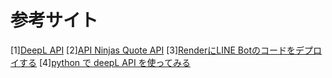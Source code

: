 # 参考サイト
[1][DeepL API](https://www.deepl.com/ja/pro-api?cta=header-pro-api/)
[2][API Ninjas Quote API](https://api-ninjas.com/api/quotes)
[3][RenderにLINE Botのコードをデプロイする](https://zenn.dev/protoout/articles/56-line-bot-render-deploy)
[4][python で deepL API を使ってみる](https://qiita.com/Negelon/items/ad0e47d15372e0d82ca9)